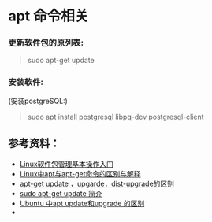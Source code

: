 # apt 命令相关

### 更新软件包的原列表:

> sudo apt-get update

### 安装软件:
(安装postgreSQL:)
> sudo apt install postgresql libpq-dev postgresql-client

## 参考资料：
- [Linux软件包管理基本操作入门](https://www.sysgeek.cn/linux-package-management/)
- [Linux中apt与apt-get命令的区别与解释](https://www.sysgeek.cn/apt-vs-apt-get/)
- [apt-get update ，upgarde，dist-upgrade的区别](https://blog.csdn.net/yjk13703623757/article/details/79972840)
- [sudo apt-get update 简介](https://blog.csdn.net/ruidongliu/article/details/8626646)
- [Ubuntu 中apt update和upgrade 的区别](https://blog.csdn.net/CSDN_duomaomao/article/details/77802673)
- 
<!--stackedit_data:
eyJoaXN0b3J5IjpbLTE4NzkzMDAyMSwtMTk2NzYxMjkxNV19
-->